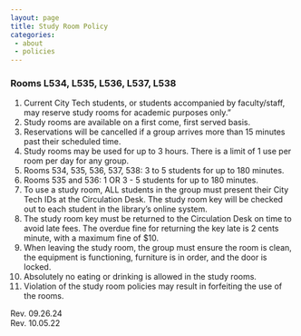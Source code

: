 ```yaml
---
layout: page
title: Study Room Policy
categories: 
 - about
 - policies
---
```

<h3>Rooms L534, L535, L536, L537, L538</h3>
<ol>
<li>Current City Tech students, or students accompanied by faculty/staff, may reserve study rooms for academic purposes only.”</li>
<li>Study rooms are available on a first come, first served basis.</li>
<li>Reservations will be cancelled if a group arrives more than 15 minutes past their scheduled time.</li>
<li>Study rooms may be used for up to 3 hours. There is a limit of 1 use per room per day for any group.</li>
<li>Rooms 534, 535, 536, 537, 538: 3 to 5 students for up to 180 minutes.</li>
<li>Rooms 535 and 536: 1 OR 3 - 5 students for up to 180 minutes.</li>
<li>To use a study room, ALL students in the group must present their City Tech IDs at the Circulation Desk. The study room key will be checked out to each student in the library’s online system.</li>
<li>The study room key must be returned to the Circulation Desk on time to avoid late fees. The overdue fine for returning the key late is 2 cents minute, with a maximum fine of $10.</li>
<li>When leaving the study room, the group must ensure the room is clean, the equipment is functioning, furniture is in order, and the door is locked.</li>
<li>Absolutely no eating or drinking is allowed in the study rooms.</li>
 <li>Violation of the study room policies may result in forfeiting the use of the rooms.</li>
</ol>
<p>Rev. 09.26.24<br>
 Rev. 10.05.22</p>
